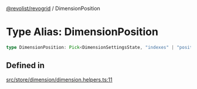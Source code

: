 [@revolist/revogrid](README.md) / DimensionPosition

# Type Alias: DimensionPosition

```ts
type DimensionPosition: Pick<DimensionSettingsState, "indexes" | "positionIndexes" | "originItemSize" | "positionIndexToItem">;
```

## Defined in

[src/store/dimension/dimension.helpers.ts:11](https://github.com/revolist/revogrid/blob/41a50f3812b438de1179c5db15e284c71422e9de/src/store/dimension/dimension.helpers.ts#L11)
